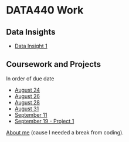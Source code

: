 # DATA440 Work
## Data Insights
* [Data Insight 1](https://ehnafziger.github.io/DATA440/data_insight_1)

## Coursework and Projects
In order of due date
* [August 24](https://ehnafziger.github.io/DATA440/082120)
* [August 26](https://ehnafziger.github.io/DATA440/082620)
* [August 28](https://ehnafziger.github.io/DATA440/082820)
* [August 31](https://ehnafziger.github.io/DATA440/083120)
* [September 11](https://ehnafziger.github.io/DATA440/091120)
* [September 19 - Project 1](https://ehnafziger.github.io/DATA440/proj_1)


[About me](https://ehnafziger.github.io/DATA440/bio) (cause I needed a break from coding).
